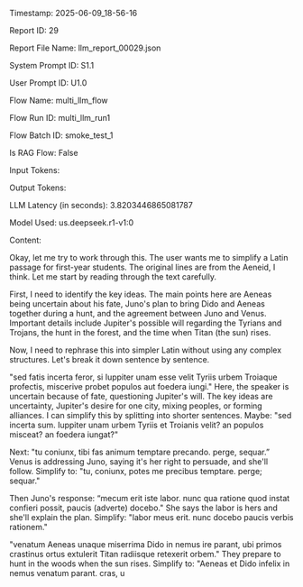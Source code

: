 Timestamp: 2025-06-09_18-56-16

Report ID: 29

Report File Name: llm_report_00029.json

System Prompt ID: S1.1

User Prompt ID: U1.0

Flow Name: multi_llm_flow

Flow Run ID: multi_llm_run1

Flow Batch ID: smoke_test_1

Is RAG Flow: False

Input Tokens: 

Output Tokens: 

LLM Latency (in seconds): 3.8203446865081787

Model Used: us.deepseek.r1-v1:0

Content:

Okay, let me try to work through this. The user wants me to simplify a Latin passage for first-year students. The original lines are from the Aeneid, I think. Let me start by reading through the text carefully.

First, I need to identify the key ideas. The main points here are Aeneas being uncertain about his fate, Juno's plan to bring Dido and Aeneas together during a hunt, and the agreement between Juno and Venus. Important details include Jupiter's possible will regarding the Tyrians and Trojans, the hunt in the forest, and the time when Titan (the sun) rises.

Now, I need to rephrase this into simpler Latin without using any complex structures. Let's break it down sentence by sentence.

"sed fatis incerta feror, si Iuppiter unam esse velit Tyriis urbem Troiaque profectis, miscerive probet populos aut foedera iungi." Here, the speaker is uncertain because of fate, questioning Jupiter's will. The key ideas are uncertainty, Jupiter's desire for one city, mixing peoples, or forming alliances. I can simplify this by splitting into shorter sentences. Maybe: "sed incerta sum. Iuppiter unam urbem Tyriis et Troianis velit? an populos misceat? an foedera iungat?"

Next: "tu coniunx, tibi fas animum temptare precando. perge, sequar.” Venus is addressing Juno, saying it's her right to persuade, and she'll follow. Simplify to: "tu, coniunx, potes me precibus temptare. perge; sequar."

Then Juno's response: “mecum erit iste labor. nunc qua ratione quod instat confieri possit, paucis (adverte) docebo." She says the labor is hers and she'll explain the plan. Simplify: "labor meus erit. nunc docebo paucis verbis rationem."

"venatum Aeneas unaque miserrima Dido in nemus ire parant, ubi primos crastinus ortus extulerit Titan radiisque retexerit orbem." They prepare to hunt in the woods when the sun rises. Simplify to: "Aeneas et Dido infelix in nemus venatum parant. cras, u
